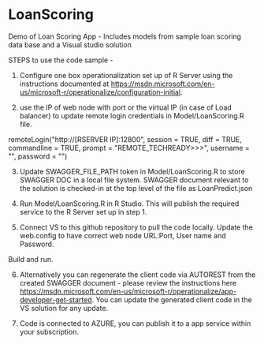   # LoanScoring
Demo of Loan Scoring App - Includes models from sample loan scoring data base and a Visual studio solution

STEPS to use the code sample - 

1) Configure one box operationalization set up of R Server using the instructions documented at https://msdn.microsoft.com/en-us/microsoft-r/operationalize/configuration-initial. 

2) use the IP of web node with port or the virtual IP (in case of Load balancer) to update remote login credentials in Model/LoanScoring.R file. 

remoteLogin("http://[RSERVER IP]:12800", session = TRUE, diff = TRUE, commandline =  TRUE, prompt = "REMOTE_TECHREADY>>>", username       =     "", password = "")

3) Update SWAGGER_FILE_PATH token in Model/LoanScoring.R to store SWAGGER DOC in a local file system. SWAGGER document relevant to the solution is checked-in at the top level of the file as LoanPredict.json

4) Run Model/LoanScoring.R in R Studio. This will publish the required service to the R Server set up in step 1.

5) Connect VS to this github repository to pull the code locally. Update the web.config to have correct web node URL:Port, User name and Password.

    <add key="WebNodeAddress" value="http://IPADDRESS:PORT"/>
    <add key="WebNodeUserName" value="USERNAME"/>
    <add key="WebNodePassword" value="PASSWORD"/>

Build and run.

6) Alternatively you can regenerate the client code via AUTOREST from the created SWAGGER document - please review the instructions here https://msdn.microsoft.com/en-us/microsoft-r/operationalize/app-developer-get-started. You can update the generated client code in the VS solution for any update.

7) Code is connected to AZURE, you can publish it to a app service within your subscription. 
